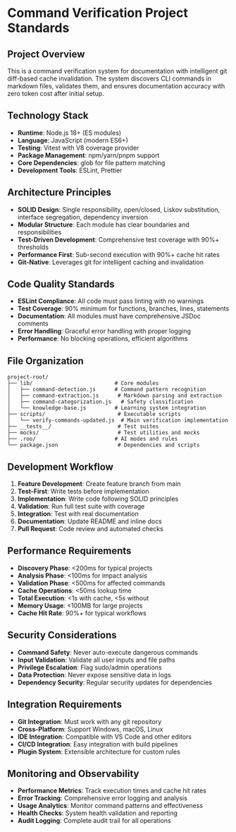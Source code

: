 # Command Verification Project Standards

## Project Overview
This is a command verification system for documentation with intelligent git diff-based cache invalidation. The system discovers CLI commands in markdown files, validates them, and ensures documentation accuracy with zero token cost after initial setup.

## Technology Stack
- **Runtime**: Node.js 18+ (ES modules)
- **Language**: JavaScript (modern ES6+)
- **Testing**: Vitest with V8 coverage provider
- **Package Management**: npm/yarn/pnpm support
- **Core Dependencies**: glob for file pattern matching
- **Development Tools**: ESLint, Prettier

## Architecture Principles
- **SOLID Design**: Single responsibility, open/closed, Liskov substitution, interface segregation, dependency inversion
- **Modular Structure**: Each module has clear boundaries and responsibilities
- **Test-Driven Development**: Comprehensive test coverage with 90%+ thresholds
- **Performance First**: Sub-second execution with 90%+ cache hit rates
- **Git-Native**: Leverages git for intelligent caching and invalidation

## Code Quality Standards
- **ESLint Compliance**: All code must pass linting with no warnings
- **Test Coverage**: 90% minimum for functions, branches, lines, statements
- **Documentation**: All modules must have comprehensive JSDoc comments
- **Error Handling**: Graceful error handling with proper logging
- **Performance**: No blocking operations, efficient algorithms

## File Organization
```
project-root/
├── lib/                          # Core modules
│   ├── command-detection.js      # Command pattern recognition
│   ├── command-extraction.js      # Markdown parsing and extraction
│   ├── command-categorization.js   # Safety classification
│   └── knowledge-base.js         # Learning system integration
├── scripts/                       # Executable scripts
│   └── verify-commands-updated.js  # Main verification implementation
├── __tests__/                     # Test suites
├── mocks/                         # Test utilities and mocks
├── .roo/                         # AI modes and rules
└── package.json                   # Dependencies and scripts
```

## Development Workflow
1. **Feature Development**: Create feature branch from main
2. **Test-First**: Write tests before implementation
3. **Implementation**: Write code following SOLID principles
4. **Validation**: Run full test suite with coverage
5. **Integration**: Test with real documentation
6. **Documentation**: Update README and inline docs
7. **Pull Request**: Code review and automated checks

## Performance Requirements
- **Discovery Phase**: <200ms for typical projects
- **Analysis Phase**: <100ms for impact analysis  
- **Validation Phase**: <500ms for affected commands
- **Cache Operations**: <50ms lookup time
- **Total Execution**: <1s with cache, <5s without
- **Memory Usage**: <100MB for large projects
- **Cache Hit Rate**: 90%+ for typical workflows

## Security Considerations
- **Command Safety**: Never auto-execute dangerous commands
- **Input Validation**: Validate all user inputs and file paths
- **Privilege Escalation**: Flag sudo/admin operations
- **Data Protection**: Never expose sensitive data in logs
- **Dependency Security**: Regular security updates for dependencies

## Integration Requirements
- **Git Integration**: Must work with any git repository
- **Cross-Platform**: Support Windows, macOS, Linux
- **IDE Integration**: Compatible with VS Code and other editors
- **CI/CD Integration**: Easy integration with build pipelines
- **Plugin System**: Extensible architecture for custom rules

## Monitoring and Observability
- **Performance Metrics**: Track execution times and cache hit rates
- **Error Tracking**: Comprehensive error logging and analysis
- **Usage Analytics**: Monitor command patterns and effectiveness
- **Health Checks**: System health validation and reporting
- **Audit Logging**: Complete audit trail for all operations